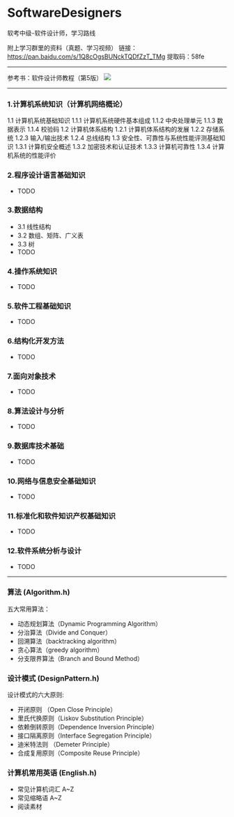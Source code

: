 # SoftwareDesigners
软考中级-软件设计师，学习路线

附上学习群里的资料（真题、学习视频）
链接：https://pan.baidu.com/s/1Q8cOgsBUNckTQDfZzT_TMg 
提取码：58fe 

---

参考书：软件设计师教程（第5版）
![](https://github.com/zxffffffff/SoftwareDesigners/blob/master/%E8%BD%AF%E4%BB%B6%E8%AE%BE%E8%AE%A1%E5%B8%88%E6%95%99%E7%A8%8B%EF%BC%88%E7%AC%AC5%E7%89%88%EF%BC%89.jpg)

---

### 1.计算机系统知识（计算机网络概论）
1.1 计算机系统基础知识 
  1.1.1 计算机系统硬件基本组成 
  1.1.2 中央处理单元 
  1.1.3 数据表示 
  1.1.4 校验码 
1.2 计算机体系结构
  1.2.1 计算机体系结构的发展
  1.2.2 存储系统
  1.2.3 输入/输出技术
  1.2.4 总线结构
1.3 安全性、可靠性与系统性能评测基础知识
  1.3.1 计算机安全概述
  1.3.2 加密技术和认证技术
  1.3.3 计算机可靠性
  1.3.4 计算机系统的性能评价

### 2.程序设计语言基础知识
- TODO

### 3.数据结构
- 3.1 线性结构
- 3.2 数组、矩阵、广义表
- 3.3 树
- TODO

### 4.操作系统知识
- TODO

### 5.软件工程基础知识
- TODO

### 6.结构化开发方法
- TODO

### 7.面向对象技术
- TODO

### 8.算法设计与分析
- TODO

### 9.数据库技术基础
- TODO

### 10.网络与信息安全基础知识
- TODO

### 11.标准化和软件知识产权基础知识
- TODO

### 12.软件系统分析与设计
- TODO

---

### 算法 (Algorithm.h)
五大常用算法：
- 动态规划算法（Dynamic Programming Algorithm）
- 分治算法（Divide and Conquer）
- 回溯算法（backtracking algorithm）
- 贪心算法（greedy algorithm）
- 分支限界算法（Branch and Bound Method）

### 设计模式 (DesignPattern.h)
设计模式的六大原则:
- 开闭原则    （Open Close Principle）
- 里氏代换原则（Liskov Substitution Principle）
- 依赖倒转原则（Dependence Inversion Principle）
- 接口隔离原则（Interface Segregation Principle）
- 迪米特法则  （Demeter Principle）
- 合成复用原则（Composite Reuse Principle）

### 计算机常用英语 (English.h)
- 常见计算机词汇 A~Z
- 常见缩略语 A~Z
- 阅读素材



